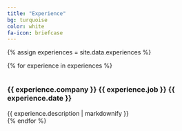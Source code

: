 ```yaml
---
title: "Experience"
bg: turquoise
color: white
fa-icon: briefcase
---
```


{% assign experiences = site.data.experiences %}

{% for experience in experiences %}
<div class="row">
  <div class="small column">
    <h3>
      {{ experience.company }}
      <span class="heading-font-size">{{ experience.job }}</span>
      <span class="heading-font-size">{{ experience.date }}</span>
    </h3>
  </div>
  <div class="big column">
    {{ experience.description | markdownify }}

  </div>
</div>
{% endfor %}


